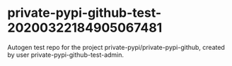 # private-pypi-github-test-20200322184905067481
Autogen test repo for the project private-pypi/private-pypi-github, created by user private-pypi-github-test-admin.
